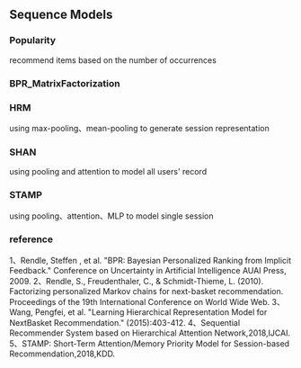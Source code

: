 ## Sequence Models

### Popularity
recommend items based on the number of occurrences

### BPR_MatrixFactorization

### HRM
using max-pooling、mean-pooling to generate session representation

### SHAN
using pooling and attention to model all users' record

### STAMP
using pooling、attention、MLP to model single session

### reference
1、Rendle, Steffen , et al. "BPR: Bayesian Personalized Ranking from Implicit Feedback." Conference on Uncertainty in Artificial Intelligence AUAI Press, 2009.
2、Rendle, S., Freudenthaler, C., & Schmidt-Thieme, L. (2010). Factorizing personalized Markov chains for next-basket recommendation. Proceedings of the 19th International Conference on World Wide Web.
3、Wang, Pengfei, et al. "Learning Hierarchical Representation Model for NextBasket Recommendation." (2015):403-412.
4、Sequential Recommender System based on Hierarchical Attention Network,2018,IJCAI.
5、STAMP: Short-Term Attention/Memory Priority Model for Session-based Recommendation,2018,KDD.
